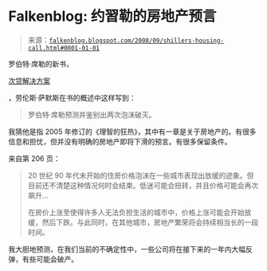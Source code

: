 <!--yml

分类：未分类

日期：2024 年 5 月 12 日 22:56:13

-->

# Falkenblog: 约習勒的房地产预言

> 来源：[`falkenblog.blogspot.com/2008/09/shillers-housing-call.html#0001-01-01`](http://falkenblog.blogspot.com/2008/09/shillers-housing-call.html#0001-01-01)

罗伯特·席勒的新书，

[次贷解决方案](http://www.amazon.com/Subprime-Solution-Todays-Financial-Happened/dp/0691139296/ref=sr_1_1?ie=UTF8&s=books&qid=1222217011&sr=1-1)

，劳伦斯·萨默斯在书的概述中这样写到：

> 罗伯特·席勒预测并鉴别出两次泡沫破灭。

我猜他是指 2005 年修订的《理智的狂热》，其中有一章是关于房地产的。有很多信息和担忧，但并没有明确的房地产即将下滑的预言。有很多保留条件。

来自第 206 页：

> 20 世纪 90 年代末开始的住房价格泡沫在一些城市表现出放缓的迹象。但目前还不清楚这种情况何时会结束。低迷可能会扭转，并且价格可能会再次飙升…
> 
> 在房价上涨至使得许多人无法负担生活的城市中，价格上涨可能会开始放缓，然后下跌。与此同时，在其他城市，房地产繁荣将会持续相当长的一段时间。

我大胆地预测，在我们当前的不确定性中，一些公司将在接下来的一年内大幅反弹，有些可能会破产。
